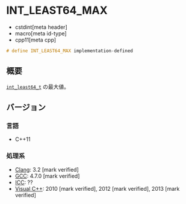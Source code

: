 # INT_LEAST64_MAX
* cstdint[meta header]
* macro[meta id-type]
* cpp11[meta cpp]

```cpp
# define INT_LEAST64_MAX implementation-defined
```

## 概要
[`int_least64_t`](int_least64_t.md) の最大値。

## バージョン
### 言語
- C++11

### 処理系
- [Clang](/implementation.md#clang): 3.2 [mark verified]
- [GCC](/implementation.md#gcc): 4.7.0 [mark verified]
- [ICC](/implementation.md#icc): ??
- [Visual C++](/implementation.md#visual_cpp): 2010 [mark verified], 2012 [mark verified], 2013 [mark verified]
